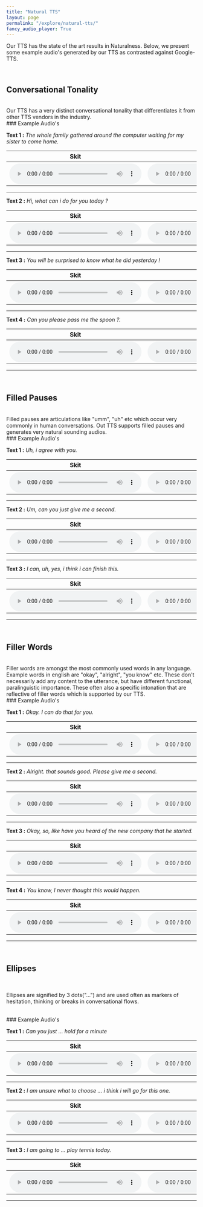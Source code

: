 ```yaml
---
title: "Natural TTS"
layout: page
permalink: "/explore/natural-tts/"
fancy_audio_player: True
---
```


Our TTS has the state of the art results in Naturalness. Below, we present some example audio's generated by our TTS as contrasted against Google-TTS.

<br>

## Conversational Tonality
<br/>
Our TTS has a very distinct conversational tonality that differentiates it from other TTS vendors in the industry.
<br/>
### Example Audio's
<br/>
<p><b>Text 1 :</b> <em>The whole family gathered around the computer waiting for my sister to come home.</em> </p>
<table style="width:100%">
      <tr>
        <th>Skit</th>
        <th>Google</th>
      </tr>
      <tr>
        <th>
          <audio controls style="width: 350px;">
            <source src="https://p1-tts-experiments.s3.ap-south-1.amazonaws.com/demo/natural-tts/conv/vaanya/Conv-1.wav" type="audio/mpeg">
            Your browser does not support the audio element.
          </audio>
        </th>
        <th>
          <audio controls style="width: 350px;">
            <source src="https://p1-tts-experiments.s3.ap-south-1.amazonaws.com/demo/natural-tts/conv/google/Conv-1.wav" type="audio/mpeg">
            Your browser does not support the audio element.
          </audio>
        </th>
      </tr>
    </table>
<hr>

<p><b>Text 2 :</b> <em>Hi, what can i do for you today ?</em> </p>
<table style="width:100%">
      <tr>
        <th>Skit</th>
        <th>Google</th>
      </tr>
      <tr>
        <th>
          <audio controls style="width: 350px;">
            <source src="https://p1-tts-experiments.s3.ap-south-1.amazonaws.com/demo/natural-tts/conv/vaanya/Conv-2.wav" type="audio/mpeg">
            Your browser does not support the audio element.
          </audio>
        </th>
        <th>
          <audio controls style="width: 350px;">
            <source src="https://p1-tts-experiments.s3.ap-south-1.amazonaws.com/demo/natural-tts/conv/google/Conv-2.wav" type="audio/mpeg">
            Your browser does not support the audio element.
          </audio>
        </th>
      </tr>
    </table>
<hr>

<p><b>Text 3 :</b> <em>You will be surprised to know what he did yesterday !</em> </p>
<table style="width:100%">
      <tr>
        <th>Skit</th>
        <th>Google</th>
      </tr>
      <tr>
        <th>
          <audio controls style="width: 350px;">
            <source src="https://p1-tts-experiments.s3.ap-south-1.amazonaws.com/demo/natural-tts/conv/vaanya/Conv-3.wav" type="audio/mpeg">
            Your browser does not support the audio element.
          </audio>
        </th>
        <th>
          <audio controls style="width: 350px;">
            <source src="https://p1-tts-experiments.s3.ap-south-1.amazonaws.com/demo/natural-tts/conv/google/Conv-3.wav" type="audio/mpeg">
            Your browser does not support the audio element.
          </audio>
        </th>
      </tr>
    </table>
<hr>

<p><b>Text 4 :</b> <em>Can you please pass me the spoon ?.</em> </p>
<table style="width:100%">
      <tr>
        <th>Skit</th>
        <th>Google</th>
      </tr>
      <tr>
        <th>
          <audio controls style="width: 350px;">
            <source src="https://p1-tts-experiments.s3.ap-south-1.amazonaws.com/demo/natural-tts/conv/vaanya/Conv-4.wav" type="audio/mpeg">
            Your browser does not support the audio element.
          </audio>
        </th>
        <th>
          <audio controls style="width: 350px;">
            <source src="https://p1-tts-experiments.s3.ap-south-1.amazonaws.com/demo/natural-tts/conv/google/Conv-4.wav" type="audio/mpeg">
            Your browser does not support the audio element.
          </audio>
        </th>
      </tr>
    </table>
<hr>

<br/>

## Filled Pauses
<br/>
Filled pauses are articulations like "umm", "uh" etc which occur very commonly in human conversations. Out TTS supports filled pauses and generates very natural sounding audios.
<br/>
### Example Audio's
<br/>
<p><b>Text 1 :</b> <em>Uh, i agree with you.</em> </p>
<table style="width:100%">
      <tr>
        <th>Skit</th>
        <th>Google</th>
      </tr>
      <tr>
        <th>
          <audio controls style="width: 350px;">
            <source src="https://p1-tts-experiments.s3.ap-south-1.amazonaws.com/demo/natural-tts/filled-pauses/vaanya/filled-pauses-1.wav" type="audio/mpeg">
            Your browser does not support the audio element.
          </audio>
        </th>
        <th>
          <audio controls style="width: 350px;">
            <source src="https://p1-tts-experiments.s3.ap-south-1.amazonaws.com/demo/natural-tts/filled-pauses/google/filled-pauses-1.wav" type="audio/mpeg">
            Your browser does not support the audio element.
          </audio>
        </th>
      </tr>
    </table>
<hr>

<p><b>Text 2 :</b> <em>Um, can you just give me a second.</em> </p>
<table style="width:100%">
      <tr>
        <th>Skit</th>
        <th>Google</th>
      </tr>
      <tr>
        <th>
          <audio controls style="width: 350px;">
            <source src="https://p1-tts-experiments.s3.ap-south-1.amazonaws.com/demo/natural-tts/filled-pauses/vaanya/filled-pauses-2.wav" type="audio/mpeg">
            Your browser does not support the audio element.
          </audio>
        </th>
        <th>
          <audio controls style="width: 350px;">
            <source src="https://p1-tts-experiments.s3.ap-south-1.amazonaws.com/demo/natural-tts/filled-pauses/google/filled-pauses-2.wav" type="audio/mpeg">
            Your browser does not support the audio element.
          </audio>
        </th>
      </tr>
    </table>
<hr>

<p><b>Text 3 :</b> <em>I can, uh, yes, i think i can finish this.</em> </p>
<table style="width:100%">
      <tr>
        <th>Skit</th>
        <th>Google</th>
      </tr>
      <tr>
        <th>
          <audio controls style="width: 350px;">
            <source src="https://p1-tts-experiments.s3.ap-south-1.amazonaws.com/demo/natural-tts/filled-pauses/vaanya/filled-pauses-3.wav" type="audio/mpeg">
            Your browser does not support the audio element.
          </audio>
        </th>
        <th>
          <audio controls style="width: 350px;">
            <source src="https://p1-tts-experiments.s3.ap-south-1.amazonaws.com/demo/natural-tts/filled-pauses/google/filled-pauses-3.wav" type="audio/mpeg">
            Your browser does not support the audio element.
          </audio>
        </th>
      </tr>
    </table>
<hr>

<br/>

## Filler Words
<br/>
Filler words are amongst the most commonly used words in any language. Example words in english are "okay", "alright", "you know" etc. These don't necessarily add any content to the utterance, but have different functional, paralinguistic importance. These often also a specific intonation that are reflective of filler words which is supported by our TTS.
<br/>
### Example Audio's
<br/>
<p><b>Text 1 :</b> <em>Okay. I can do that for you.</em> </p>
<table style="width:100%">
      <tr>
        <th>Skit</th>
        <th>Google</th>
      </tr>
      <tr>
        <th>
          <audio controls style="width: 350px;">
            <source src="https://p1-tts-experiments.s3.ap-south-1.amazonaws.com/demo/natural-tts/filler-words/vaanya/filler-words-1.wav" type="audio/mpeg">
            Your browser does not support the audio element.
          </audio>
        </th>
        <th>
          <audio controls style="width: 350px;">
            <source src="https://p1-tts-experiments.s3.ap-south-1.amazonaws.com/demo/natural-tts/filler-words/google/filler-words-1.wav" type="audio/mpeg">
            Your browser does not support the audio element.
          </audio>
        </th>
      </tr>
    </table>
<hr>

<p><b>Text 2 :</b> <em>Alright. that sounds good. Please give me a second.</em> </p>
<table style="width:100%">
      <tr>
        <th>Skit</th>
        <th>Google</th>
      </tr>
      <tr>
        <th>
          <audio controls style="width: 350px;">
            <source src="https://p1-tts-experiments.s3.ap-south-1.amazonaws.com/demo/natural-tts/filler-words/vaanya/filler-words-2.wav" type="audio/mpeg">
            Your browser does not support the audio element.
          </audio>
        </th>
        <th>
          <audio controls style="width: 350px;">
            <source src="https://p1-tts-experiments.s3.ap-south-1.amazonaws.com/demo/natural-tts/filler-words/google/filler-words-2.wav" type="audio/mpeg">
            Your browser does not support the audio element.
          </audio>
        </th>
      </tr>
    </table>
<hr>

<p><b>Text 3 :</b> <em>Okay, so, like have you heard of the new company that he started.</em> </p>
<table style="width:100%">
      <tr>
        <th>Skit</th>
        <th>Google</th>
      </tr>
      <tr>
        <th>
          <audio controls style="width: 350px;">
            <source src="https://p1-tts-experiments.s3.ap-south-1.amazonaws.com/demo/natural-tts/filler-words/vaanya/filler-words-3.wav" type="audio/mpeg">
            Your browser does not support the audio element.
          </audio>
        </th>
        <th>
          <audio controls style="width: 350px;">
            <source src="https://p1-tts-experiments.s3.ap-south-1.amazonaws.com/demo/natural-tts/filler-words/google/filler-words-3.wav" type="audio/mpeg">
            Your browser does not support the audio element.
          </audio>
        </th>
      </tr>
    </table>
<hr>

<p><b>Text 4 :</b> <em>You know, I never thought this would happen.</em> </p>
<table style="width:100%">
      <tr>
        <th>Skit</th>
        <th>Google</th>
      </tr>
      <tr>
        <th>
          <audio controls style="width: 350px;">
            <source src="https://p1-tts-experiments.s3.ap-south-1.amazonaws.com/demo/natural-tts/filler-words/vaanya/filler-words-4.wav" type="audio/mpeg">
            Your browser does not support the audio element.
          </audio>
        </th>
        <th>
          <audio controls style="width: 350px;">
            <source src="https://p1-tts-experiments.s3.ap-south-1.amazonaws.com/demo/natural-tts/filler-words/google/filler-words-4.wav" type="audio/mpeg">
            Your browser does not support the audio element.
          </audio>
        </th>
      </tr>
    </table>
<hr>

<br/>

## Ellipses
<br/>

Ellipses are signified by 3 dots("...") and are used often as markers of hesitation, thinking or breaks in conversational flows.

<br/>
### Example Audio's
<br/>

<p><b>Text 1 :</b> <em>Can you just ... hold for a minute</em> </p>
<table style="width:100%">
      <tr>
        <th>Skit</th>
        <th>Google</th>
      </tr>
      <tr>
        <th>
          <audio controls style="width: 350px;">
            <source src="https://p1-tts-experiments.s3.ap-south-1.amazonaws.com/demo/natural-tts/ellipses/vaanya/ellipses-1.wav" type="audio/mpeg">
            Your browser does not support the audio element.
          </audio>
        </th>
        <th>
          <audio controls style="width: 350px;">
            <source src="https://p1-tts-experiments.s3.ap-south-1.amazonaws.com/demo/natural-tts/ellipses/google/ellipses-1.wav" type="audio/mpeg">
            Your browser does not support the audio element.
          </audio>
        </th>
      </tr>
    </table>
<hr>

<p><b>Text 2 :</b> <em>I am unsure what to choose ... i think i will go for this one. </em> </p>
<table style="width:100%">
      <tr>
        <th>Skit</th>
        <th>Google</th>
      </tr>
      <tr>
        <th>
          <audio controls style="width: 350px;">
            <source src="https://p1-tts-experiments.s3.ap-south-1.amazonaws.com/demo/natural-tts/ellipses/vaanya/ellipses-2.wav" type="audio/mpeg">
            Your browser does not support the audio element.
          </audio>
        </th>
        <th>
          <audio controls style="width: 350px;">
            <source src="https://p1-tts-experiments.s3.ap-south-1.amazonaws.com/demo/natural-tts/ellipses/google/ellipses-2.wav" type="audio/mpeg">
            Your browser does not support the audio element.
          </audio>
        </th>
      </tr>
    </table>
<hr>

<p><b>Text 3 :</b> <em>I am going to ... play tennis today.</em> </p>
<table style="width:100%">
      <tr>
        <th>Skit</th>
        <th>Google</th>
      </tr>
      <tr>
        <th>
          <audio controls style="width: 350px;">
            <source src="https://p1-tts-experiments.s3.ap-south-1.amazonaws.com/demo/natural-tts/ellipses/vaanya/ellipses-3.wav" type="audio/mpeg">
            Your browser does not support the audio element.
          </audio>
        </th>
        <th>
          <audio controls style="width: 350px;">
            <source src="https://p1-tts-experiments.s3.ap-south-1.amazonaws.com/demo/natural-tts/ellipses/google/ellipses-3.wav" type="audio/mpeg">
            Your browser does not support the audio element.
          </audio>
        </th>
      </tr>
    </table>
<hr>
